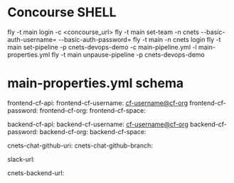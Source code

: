 # Concourse SHELL
 fly -t main login -c <concourse_url>
 fly -t main set-team -n cnets --basic-auth-username=<user> --basic-auth-password=<password>
 fly -t main -n cnets login
 fly -t main set-pipeline -p cnets-devops-demo -c main-pipeline.yml -l main-properties.yml
 fly -t main unpause-pipeline -p cnets-devops-demo

 # main-properties.yml schema

 frontend-cf-api: <cf-url>
 frontend-cf-username: <cf-username@cf-org>
 frontend-cf-password: <cf-password>
 frontend-cf-org: <cf-org>
 frontend-cf-space: <cf-space>

 backend-cf-api: <cf-url>
 backend-cf-username: <cf-username@cf-org>
 backend-cf-password: <cf-password>
 backend-cf-org: <cf-org>
 backend-cf-space: <cf-space>

 cnets-chat-github-uri: <git-url>
 cnets-chat-github-branch: <git-branch>

 slack-url: <slack-url>

 cnets-backend-url: <backned-url>